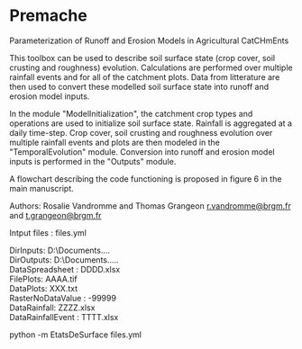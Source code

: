 # Premache

Parameterization of Runoff and Erosion Models in Agricultural CatCHmEnts 

This toolbox can be used to describe soil surface state (crop cover, soil crusting and roughness) evolution.
Calculations are performed over multiple rainfall events and for all of the catchment plots.
Data from litterature are then used to convert these modelled soil surface state into runoff and erosion model inputs.


In the module "ModelInitialization", the catchment crop types and operations are used to initialize soil surface state. Rainfall is aggregated at a daily time-step.
Crop cover, soil crusting and roughness evolution over multiple rainfall events and plots are then modeled in the "TemporalEvolution" module.
Conversion into runoff and erosion model inputs is performed in the "Outputs" module.


A flowchart describing the code functioning is proposed in figure 6 in the main manuscript.


Authors:
Rosalie Vandromme and Thomas Grangeon
r.vandromme@brgm.fr and t.grangeon@brgm.fr




Intput files :  files.yml


DirInputs: D:\Documents\.... \
DirOutputs: D:\Documents\..... \
DataSpreadsheet : DDDD.xlsx \
FilePlots: AAAA.tif \
DataPlots: XXX.txt \
RasterNoDataValue : -99999 \
DataRainfall: ZZZZ.xlsx \
DataRainfallEvent : TTTT.xlsx 


python -m EtatsDeSurface files.yml
